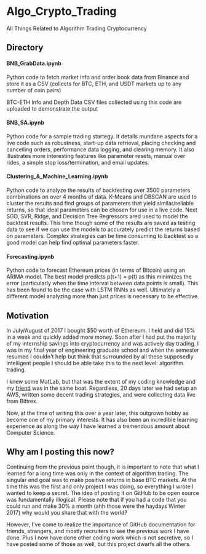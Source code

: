 # Algo_Crypto_Trading
All Things Related to Algorithm Trading Cryptocurrency  

## Directory
#### BNB_GrabData.ipynb
Python code to fetch market info and order book data from Binance and store it as a CSV (collects for BTC, ETH, and USDT markets up to any number of coin pairs)  

BTC-ETH Info and Depth Data CSV files collected using this code are uploaded to demonstrate the output
#### BNB_SA.ipynb
Python code for a sample trading startegy. It details mundane aspects for a live code such as robustness, start-up data retrieval, placing checking and cancelling orders, performance data logging, and clearing memory. It also illustrates more interesting features like parameter resets, manual over rides, a simple stop loss/termination, and email updates.
#### Clustering_&_Machine_Learning.ipynb
Python code to analyze the results of backtesting over 3500 parameters combinations on over 4 months of data. K-Means and DBSCAN are used to cluster the results and find groups of parameters that yield similar/reliable returns, so that ideal parameters can be chosen for use in a live code. Next SGD, SVR, Ridge, and Decision Tree Regressors ared used to model the backtest results. This time though some of the results are saved as testing data to see if we can use the models to accurately predict the returns based on parameters. Complex strategies can be time consuming to backtest so a good model can help find optimal parameters faster.
#### Forecasting.ipynb
Python code to forecast Ethereum prices (in terms of Bitcoin) using an ARIMA model. The best model predicts p(t+1) = p(t) as this minimizes the error (particularly when the time interval between data points is small). This has been found to be the case with LSTM RNNs as well. Ultimately a different model analyzing more than just prices is necessary to be effective.

##  Motivation
In July/August of 2017 I bought $50 worth of Ethereum. I held and did 15% in a week and quickly added more money. Soon after I had put the majority of my internship savings into cryptocurrency and was actively day trading. I was in my final year of engineering graduate school and when the semester resumed I couldn't help but think that surrounded by all these supposedly intelligent people I should be able take this to the next level: algorithm trading.  

I knew some MatLab, but that was the extent of my coding knowledge and my [friend](https://github.com/santhoshetty) was in the same boat. Regardless, 20 days later we had setup an AWS, written some decent trading strategies, and were collecting data live from Bittrex.  

Now, at the time of writing this over a year later, this outgrown hobby as become one of my primary interests. It has also been an incredible learning experience as along the way I have learned a tremendous amount about Computer Science.  

## Why am I posting this now?
Continuing from the previous point though, it is important to note that what I learned for a long time was only in the context of algorithm trading. The singular end goal was to make positive returns in base BTC markets. At the time this was the first and only project I was doing, so everything I wrote I wanted to keep a secret. The idea of posting it on GitHub to be open source was fundamentally illogical. Please note that if you had a code that you could run and make 30% a month (ahh those were the haydays Winter 2017) why would you share that with the world?  

However, I've come to realize the importance of GitHub documentation for friends, strangers, and mostly recruiters to see the previous work I have done. Plus I now have done other coding work which is not secretive, so I have posted some of those as well, but this project dwarfs all the others.

